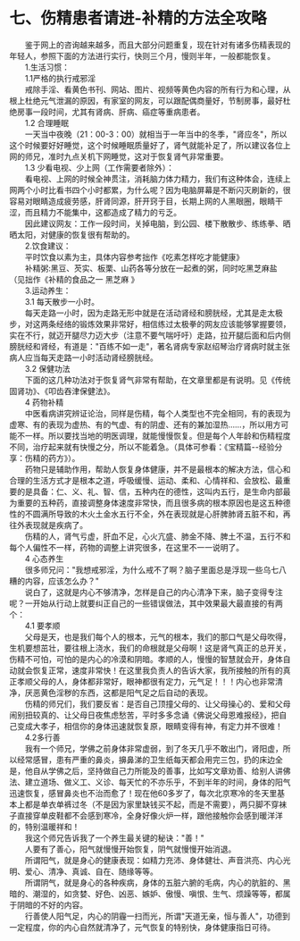 # 七、伤精患者请进-补精的方法全攻略
  
　　鉴于网上的咨询越来越多，而且大部分问题重复，现在针对有诸多伤精表现的年轻人，参照下面的方法进行实行，快则三个月，慢则半年，一般都能恢复。  
　　1.生活习惯：  
　　1.1严格的执行戒邪淫  
　　戒除手淫、看黄色书刊、网站、图片、视频等黄色内容的所有行为和心理，从根上杜绝元气泄漏的原因，有家室的网友，可以跟配偶商量好，节制房事，最好杜绝房事一段时间，尤其有肾病、肝病、癌症等重病患者。  
　　1.2 合理睡眠  
　　一天当中夜晚（21：00-3：00）就相当于一年当中的冬季，"肾应冬"，所以这个时候要好好睡觉，这个时候睡眠质量好了，肾气就能补足了，所以建议各位上网的师兄，准时九点关机下网睡觉，这对于恢复肾气非常重要。  
　　1.3 少看电视、少上网（工作需要者除外）：  
　　看电视、上网的时候全神贯注，消耗脑力体力精力，我们有这种体会，连续上网两个小时比看书四个小时都累，为什么呢？因为电脑屏幕是不断闪灭刷新的，很容易对眼睛造成疲劳感，肝肾同源，肝开窍于目，长期上网的人黑眼圈，眼睛干涩，而且精力不能集中，这都造成了精力的亏乏。  
　　因此建议网友：工作一段时间，关掉电脑，到公园、楼下散散步、练练拳、晒晒太阳，对健康的恢复很有帮助的。  
　　2.饮食建议：  
　　平时饮食以素为主，具体内容参考拙作《吃素怎样吃才能健康》  
　　补精粥:黑豆、芡实、板栗、山药各等分放在一起煮的粥，同时吃黑芝麻盐（见拙作《补精的食品之一 黑芝麻 》  
　　3.运动养生：  
　　3.1 每天散步一小时。  
　　每天走路一小时，因为走路无形中就是在活动肾经和膀胱经，尤其是走太极步，对这两条经络的锻炼效果非常好，相信练过太极拳的网友应该能够掌握要领，实在不行，就迈开腿尽力迈大步（注意不要气喘吁吁）走路，拉开腿后面和后内侧膀胱经和肾经，有道是："百练不如一走"，著名肾病专家赵绍琴治疗肾病时就主张病人应当每天走路一小时活动肾经膀胱经。  
　　3.2 保健功法  
　　下面的这几种功法对于恢复肾气非常有帮助，在文章里都是有说明。见《传统固肾功》、《叩齿吞津保健法》。  
　　4 药物补精  
　　中医看病讲究辨证论治，同样是伤精，每个人类型也不完全相同，有的表现为虚寒、有的表现为虚热、有的气虚、有的阴虚、还有的兼加湿热……，所以用方可能不一样。所以要找当地的明医调理，就能慢慢恢复。但是每个人年龄和伤精程度不同，治疗起来就有快慢之分，所以不能着急。（具体可参看：《宝精篇--经验分享：伤精的药方》）。  
　　药物只是辅助作用，帮助人恢复身体健康，并不是最根本的解决方法，信心和合理的生活方式才是根本之道，呼吸缓慢、运动、柔和、心情祥和、会放松、最重要的是具备：仁、义、礼、智、信，五种内在的德性，这叫内五行，是生命内部最为重要的五种药，直接调整身体速度非常快，而且很多病的根本原因也是这五种德性的不圆满所导致的木火土金水五行不全，外在表现就是心肝脾肺肾五脏不和，再往外表现就是疾病了。  
　　伤精的人，肾气亏虚，肝血不足，心火亢盛、肺金不降、脾土不温，五行不和每个人偏性不一样，药物的调整上讲究很多，在这里不一一说明了。  
　　4 心态养生  
　　很多师兄问："我想戒邪淫，为什么戒不了啊？脑子里面总是浮现一些乌七八糟的内容，应该怎么办？"  
　　说白了，这就是内心不够清净，怎样是自己的内心清净下来，脑子变得专注呢？一开始从行动上就要纠正自己的一些错误做法，其中效果最大最直接的有两个：  
　　4.1 要孝顺  
　　父母是天，也是我们每个人的根本，元气的根本，我们的那口气是父母吹得，生机要想茁壮，要往根上浇水，我们的命根就是父母啊！这是肾气真正的总开关，伤精不可怕，可怕的是内心的冷漠和阴暗。孝顺的人，慢慢的智慧就会开，身体自动就会恢复正常，速度非常快！在这里我负责人的告诉大家，我所接触的所有的真正孝顺父母的人，身体都非常好，眼神都很有定力，元气足！！！内心也非常清净，厌恶黄色淫秽的东西，这都是阳气足之后自动的表现。  
　　伤精的师兄们，我们要反省：是否自己顶撞父母的、让父母操心的、爱和父母闹别扭较真的、让父母日夜焦虑愁苦，平时多多念诵《佛说父母恩难报经》，把自己变成大孝子，相信你的身体迅速就恢复原，眼睛变得有神，有定力并不很难！  
　　4.2多行善  
　　我有一个师兄，学佛之前身体非常虚弱，到了冬天几乎不敢出门，肾阳虚，所以经常感冒，患有严重的鼻炎，擤鼻涕的卫生纸每天都会用完三包，扔的床边全是，他自从学佛之后，坚持做自己力所能及的善事，比如写文章劝善、给别人讲佛法、建立道场、做义工、义诊、每天忙的不亦乐乎，不到半年的时间，身体的阳气迅速恢复，感冒鼻炎也不治而愈了！现在他60多岁了，每次北京寒冷的冬天里基本上都是单衣单裤过冬（不是因为家里缺钱买不起，而是不需要），两只脚不穿袜子直接穿单皮鞋都不会感到寒冷，全身好像火炉一样，跟他接触你会感到暖洋洋的，特别温暖祥和！  
　　我这个师兄告诉我了一个养生最关键的秘诀："善！"  
　　人要有了善心，阳气就慢慢开始恢复，阴气就慢慢开始消退。  
　　所谓阳气，就是身心的健康表现：如精力充沛、身体健壮、声音洪亮、内心光明、爱心、清净、真诚、自在、随缘等等。  
　　所谓阴气，就是身心的各种疾病，身体的五脏六腑的毛病，内心的肮脏的、黑暗的、潮湿的，如贪婪、好色、凶恶、嫉妒、傲慢、嗔恨、生气、烦躁等等，都属于阴暗的不好的内容。  
　　行善使人阳气足，内心的阴霾一扫而光，所谓"天道无亲，恒与善人"，功德到一定程度，你的内心自然就清净了，元气恢复的特别快，身体健康指日可待。  